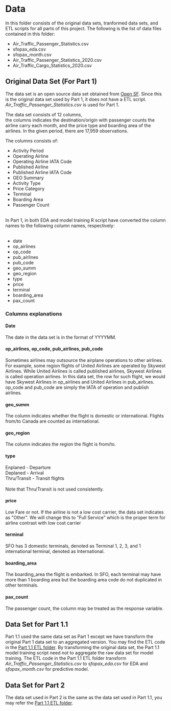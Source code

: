 # Data

In this folder consists of the original data sets, tranformed data sets, and ETL scripts for all parts of this project. The following is the list of data files contained in this folder:
<ul>
	<li>Air_Traffic_Passenger_Statistics.csv</li>
	<li>sfopax_eda.csv</li>
	<li>sfopax_month.csv</li>
	<li>Air_Traffic_Passenger_Statistics_2020.csv</li>
	<li>Air_Traffic_Cargo_Statistics_2020.csv</li>
</ul>

## Original Data Set (For Part 1)
The data set is an open source data set obtained from <a href="https://datasf.org/opendata/">Open SF</a>. Since this is the original data set used by Part 1, it does not have a ETL script. <i>Air_Traffic_Passenger_Statistics.csv</i> is used for Part 1.

The data set consists of 12 columns,<br>
the columns indicates the destination/origin with passenger counts the airline carry each month, and the price type and boarding area of the airlines. In the given period, there are 17,959 observations.

The columns consists of:
<ul>
	<li>Activity Period</li>
	<li>Operating Airline</li>
	<li>Operating Airline IATA Code</li>
	<li>Published Airline</li>
	<li>Published Airline IATA Code</li>
	<li>GEO Summary</li>
	<li>Activity Type</li>
	<li>Price Category</li>
	<li>Terminal</li>
	<li>Boarding Area</li>
	<li>Passenger Count</li>
</ul>
<br>
In Part 1, in both EDA and model training R script have converted the column names to the following column names, respectively:
<br><br>

<ul>
<li>date</li>
<li>op_airlines</li>
<li>op_code</li>
<li>pub_airlines</li>
<li>pub_code</li>
<li>geo_summ</li>
<li>geo_region</li>
<li>type</li>
<li>price</li>
<li>terminal</li>
<li>boarding_area</li>
<li>pax_count</li>
</ul>

### Columns explanations
#### Date
The date in the data set is in the format of YYYYMM.

#### op_airlines, op_code, pub_airlines, pub_code
Sometimes airlines may outsource the airplane operations to other airlines. For example, some region flights of United Airlines are operated by Skywest Airlines. While United Airlines is called published airlines, Skywest Airlines is called operation airlines. In this data set, the row for such flight, we would have Skywest Airlines in op_airlines and United Airlines in pub_airlines. op_code and pub_code are simply the IATA of operation and publish airlines.

#### geo_summ
The column indicates whether the flight is domestic or international. Flights from/to Canada are counted as international.

#### geo_region
The column indicates the region the flight is from/to.

#### type
Enplaned - Departure<br>
Deplaned - Arrival<br>
Thru/Transit - Transit flights<br>
<br>
Note that Thru/Transit is not used consistently.

#### price
Low Fare or not. If the airline is not a low cost carrier, the data set indicates as "Other". We will change this to "Full Service" which is the proper term for airline contrast with low cost carrier

#### terminal
SFO has 3 domestic terminals, denoted as Terminal 1, 2, 3, and 1 international terminal, denoted as International.

#### boarding_area
The boarding_area the flight is embarked. In SFO, each terminal may have more than 1 boarding area but the boarding area code do not duplicated in other terminals.

#### pax_count
The passenger count, the column may be treated as the response variable.


## Data Set for Part 1.1
Part 1.1 used the same data set as Part 1 except we have transform the original Part 1 data set to an aggregated version. You may find the ETL code in the <a href="https://github.com/jacquessham/sfotraffic/tree/master/Data/ETL_part1_1">Part 1.1 ETL folder</a>. By transforming the original data set, the Part 1.1 model training script need not to aggregate the raw data set for model training. The ETL code in the Part 1.1 ETL folder transform <i>Air_Traffic_Passenger_Statistics.csv</i> to <i>sfopax_eda.csv</i> for EDA and <i>sfopax_month.csv</i> for predictive model.

## Data Set for Part 2
The data set used in Part 2 is the same as the data set used in Part 1.1, you may refer the <a href="https://github.com/jacquessham/sfotraffic/tree/master/Data/ETL_part1_1">Part 1.1 ETL folder</a>.

